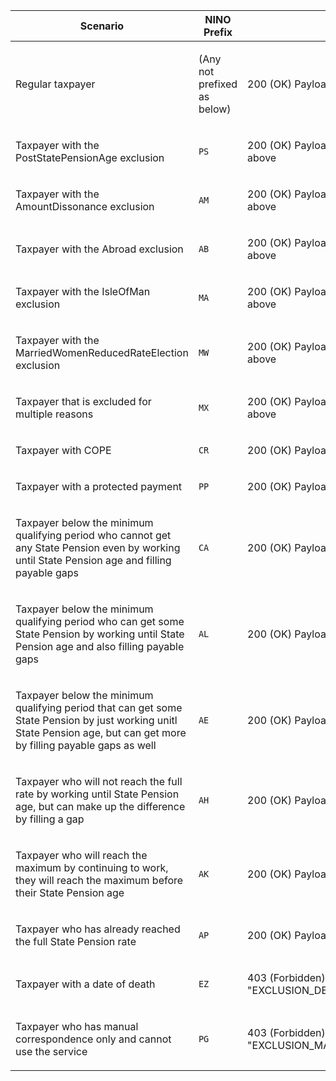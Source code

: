 <table>
    <thead>
        <tr>
            <th>Scenario</th>
            <th>NINO Prefix</th>
            <th>Response</th>
        </tr>
    </thead>
    <tbody>
        <tr>
            <td><p>Regular taxpayer</p></td>
            <td><p>(Any not prefixed as below)</p></td>
            <td><p>200 (OK) Payload as regular example above</p></td>
        </tr>
        <tr>
            <td><p>Taxpayer with the PostStatePensionAge exclusion</p></td>
            <td><p><code>PS</code></p></td>
            <td><p>200 (OK) Payload as exclusion example above</p></td>
        </tr>
        <tr>
            <td><p>Taxpayer with the AmountDissonance exclusion</p></td>
            <td><p><code>AM</code></p></td>
            <td><p>200 (OK) Payload as exclusion example above</p></td>
        </tr>
        <tr>
            <td><p>Taxpayer with the Abroad exclusion</p></td>
            <td><p><code>AB</code></p></td>
            <td><p>200 (OK) Payload as exclusion example above</p></td>
        </tr>
        <tr>
            <td><p>Taxpayer with the IsleOfMan exclusion</p></td>
            <td><p><code>MA</code></p></td>
            <td><p>200 (OK) Payload as exclusion example above</p></td>
        </tr>
        <tr>
            <td><p>Taxpayer with the MarriedWomenReducedRateElection exclusion</p></td>
            <td><p><code>MW</code></p></td>
            <td><p>200 (OK) Payload as exclusion example above</p></td>
        </tr>
        <tr>
            <td><p>Taxpayer that is excluded for multiple reasons</p></td>
            <td><p><code>MX</code></p></td>
            <td><p>200 (OK) Payload as exclusion example above</p></td>
        </tr>
        <tr>
            <td><p>Taxpayer with COPE</p></td>
            <td><p><code>CR</code></p></td>
            <td><p>200 (OK) Payload as regular example above</p></td>
        </tr>
        <tr>
            <td><p>Taxpayer with a protected payment</p></td>
            <td><p><code>PP</code></p></td>
            <td><p>200 (OK) Payload as regular example above</p></td>
        </tr>
        <tr>
            <td><p>Taxpayer below the minimum qualifying period who cannot get any State Pension even by working until State Pension age and filling payable gaps</p></td>
            <td><p><code>CA</code></p></td>
            <td><p>200 (OK) Payload as regular example above</p></td>
        </tr>
        <tr>
            <td><p>Taxpayer below the minimum qualifying period who can get some State Pension by working until State Pension age and also filling payable gaps</p></td>
            <td><p><code>AL</code></p></td>
            <td><p>200 (OK) Payload as regular example above</p></td>
        </tr>
        <tr>
            <td><p>Taxpayer below the minimum qualifying period that can get some State Pension by just working unitl State Pension age, but can get more by filling payable gaps as well</p></td>
            <td><p><code>AE</code></p></td>
            <td><p>200 (OK) Payload as regular example above</p></td>
        </tr>
        <tr>
            <td><p>Taxpayer who will not reach the full rate by working until State Pension age, but can make up the difference by filling a gap</p></td>
            <td><p><code>AH</code></p></td>
            <td><p>200 (OK) Payload as regular example above</p></td>
        </tr>
        <tr>
            <td><p>Taxpayer who will reach the maximum by continuing to work, they will reach the maximum before their State Pension age</p></td>
            <td><p><code>AK</code></p></td>
            <td><p>200 (OK) Payload as regular example above</p></td>
        </tr>
        <tr>
            <td><p>Taxpayer who has already reached the full State Pension rate</p></td>
            <td><p><code>AP</code></p></td>
            <td><p>200 (OK) Payload as regular example above</p></td>
        </tr>
        <tr>
            <td><p>Taxpayer with a date of death</p></td>
            <td><p><code>EZ</code></p></td>
            <td><p>403 (Forbidden) {"code": "EXCLUSION_DEAD"}</p></td>
        </tr>
        <tr>
            <td><p>Taxpayer who has manual correspondence only and cannot use the service</p></td>
            <td><p><code>PG</code></p></td>
            <td><p>403 (Forbidden) {"code": "EXCLUSION_MANUAL_CORRESPONDENCE"}</p></td>
        </tr>
    </trs>
</table>